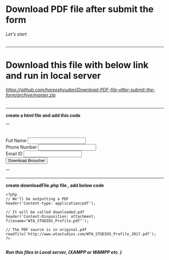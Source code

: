 # Download PDF file after submit the form
<!-- ## The second largest heading
###### The smallest heading -->
###### Let's start
<hr>

# Download this file with below link and run in local server

 ###### https://github.com/hareeshvudari/Download-PDF-file-after-submit-the-form/archive/master.zip

<hr>

**create a html file and add this code**

'''<form action="downloadFile.php" method="post">                   
    <div class="form-group col-md-6">
      <label for="name1">Full Name </label>
      <input type="text" class="form-control" name="fullname" id="name1" required>
    </div>
    <div class="form-group col-md-6">
            <label for="name2">Phone Number </label>
            <input type="text" class="form-control" name="mobilenumber" id="name2" required>
    </div>
    <div class="form-group col-md-12">
            <label for="email">Email ID </label>
            <input type="email" class="form-control" name="emailId" id="email" required>
    </div>
    <div class="col-md-12">
                <input type="submit" class="btn button_animation btn-lg button-flats-seperate" value="Download Broucher">
    </div>     
  </form>'''


<hr>



**create downloadFile.php file , add below code**

```
<?php
// We'll be outputting a PDF
header('Content-type: application/pdf');

// It will be called downloaded.pdf
header('Content-Disposition: attachment; filename="WTA_STUDIOS_Profile.pdf"');

// The PDF source is in original.pdf
readfile('http://www.wtastudios.com/WTA_STUDIOS_Profile_2017.pdf');
?> 


```

**_Run this files in Local server, (XAMPP or WAMPP etc. )_**